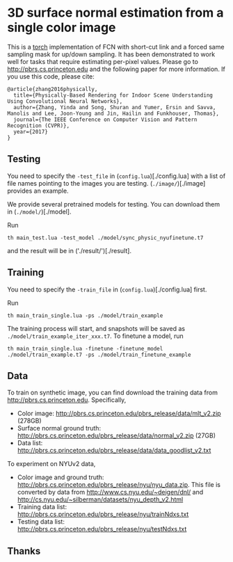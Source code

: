 # 3D surface normal estimation from a single color image

This is a [torch](https://github.com/torch) implementation of FCN with short-cut link and a forced same sampling mask for up/down sampling. It has been demonstrated to work well for tasks that require estimating per-pixel values. Please go to http://pbrs.cs.princeton.edu and the following paper for more information. If you use this code, please cite:

	@article{zhang2016physically,
	  title={Physically-Based Rendering for Indoor Scene Understanding Using Convolutional Neural Networks},
	  author={Zhang, Yinda and Song, Shuran and Yumer, Ersin and Savva, Manolis and Lee, Joon-Young and Jin, Hailin and Funkhouser, Thomas},
	  journal={The IEEE Conference on Computer Vision and Pattern Recognition (CVPR)},
	  year={2017}
	}

## Testing
You need to specify the `-test_file` in (`config.lua`)[./config.lua] with a list of file names pointing to the images you are testing. (`./image/`)[./image] provides an example.

We provide several pretrained models for testing. You can download them in (`./model/`)[./model].

Run
```
th main_test.lua -test_model ./model/sync_physic_nyufinetune.t7
```
and the result will be in ('./result/')[./result].

## Training
You need to specify the `-train_file` in (`config.lua`)[./config.lua] first.

Run
```
th main_train_single.lua -ps ./model/train_example
```
The training process will start, and snapshots will be saved as `./model/train_example_iter_xxx.t7`. To finetune a model, run
```
th main_train_single.lua -finetune -finetune_model ./model/train_example.t7 -ps ./model/train_finetune_example
```

## Data
To train on synthetic image, you can find download the training data from http://pbrs.cs.princeton.edu. Specifically,
- Color image: http://pbrs.cs.princeton.edu/pbrs_release/data/mlt_v2.zip (278GB)
- Surface normal ground truth: http://pbrs.cs.princeton.edu/pbrs_release/data/normal_v2.zip (27GB)
- Data list: http://pbrs.cs.princeton.edu/pbrs_release/data/data_goodlist_v2.txt

To experiment on NYUv2 data,
- Color image and ground truth: http://pbrs.cs.princeton.edu/pbrs_release/nyu/nyu_data.zip. This file is converted by data from http://www.cs.nyu.edu/~deigen/dnl/ and http://cs.nyu.edu/~silberman/datasets/nyu_depth_v2.html
- Training data list: http://pbrs.cs.princeton.edu/pbrs_release/nyu/trainNdxs.txt
- Testing data list: http://pbrs.cs.princeton.edu/pbrs_release/nyu/testNdxs.txt


## Thanks
